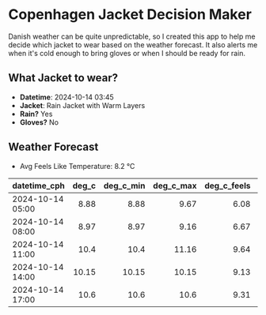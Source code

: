 
# Copenhagen Jacket Decision Maker

Danish weather can be quite unpredictable, so I created this app to help me decide which jacket to wear based on the weather forecast. 
It also alerts me when it's cold enough to bring gloves or when I should be ready for rain.

## What Jacket to wear?

- **Datetime**: 2024-10-14 03:45
- **Jacket**: Rain Jacket with Warm Layers
- **Rain?** Yes
- **Gloves?** No

## Weather Forecast
- Avg Feels Like Temperature: 8.2 °C

| datetime_cph     |   deg_c |   deg_c_min |   deg_c_max |   deg_c_feels | weather   | wind   | rain   |
|:-----------------|--------:|------------:|------------:|--------------:|:----------|:-------|:-------|
| 2024-10-14 05:00 |    8.88 |        8.88 |        9.67 |          6.08 | Rain      | Medium | Low    |
| 2024-10-14 08:00 |    8.97 |        8.97 |        9.16 |          6.67 | Clouds    | Low    | None   |
| 2024-10-14 11:00 |   10.4  |       10.4  |       11.16 |          9.64 | Rain      | Low    | Low    |
| 2024-10-14 14:00 |   10.15 |       10.15 |       10.15 |          9.13 | Rain      | Medium | Low    |
| 2024-10-14 17:00 |   10.6  |       10.6  |       10.6  |          9.31 | Clouds    | Medium | None   |
        